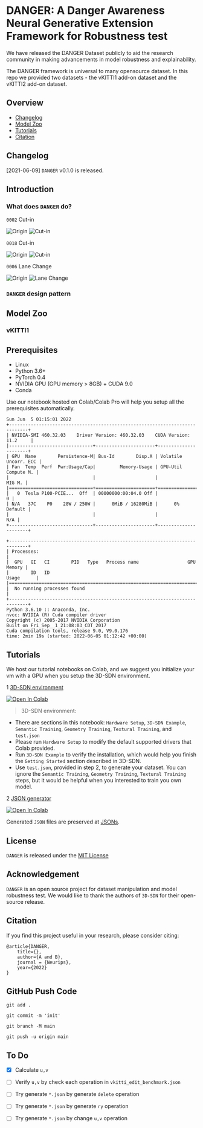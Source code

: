 # DANGER: A Danger Awareness Neural Generative Extension Framework for Robustness test
We have released the DANGER Dataset publicly to aid the research community in making advancements in model robustness and explainability.

The DANGER framework is universal to many opensource dataset. In this repo we provided two datasets - the vKITTI1 add-on dataset and the vKITTI2 add-on dataset.

## Overview
- [Changelog](#changelog)
- [Model Zoo](#model-zoo)
- [Tutorials](#tutorials)
- [Citation](#citation)

## Changelog
[2021-06-09] `DANGER` v0.1.0 is released.

## Introduction

### What does `DANGER` do?

`0002` Cut-in

![Origin](https://github.com/jayhsu0627/DANGER/blob/main/Pics/0002_clone.gif)
![Cut-in](https://github.com/jayhsu0627/DANGER/blob/main/Pics/0002_motion.gif)


`0018` Cut-in

![Origin](https://github.com/jayhsu0627/DANGER/blob/main/Pics/0018_clone.gif)
![Cut-in](https://github.com/jayhsu0627/DANGER/blob/main/Pics/0018_motion.gif)

`0006` Lane Change

![Origin](https://github.com/jayhsu0627/DANGER/blob/main/Pics/0006_clone.gif)
![Lane Change](https://github.com/jayhsu0627/DANGER/blob/main/Pics/0006_motion.gif)


### `DANGER` design pattern


## Model Zoo

### vKITTI1 
## Prerequisites

- Linux
- Python 3.6+
- PyTorch 0.4
- NVIDIA GPU (GPU memory > 8GB) + CUDA 9.0
- Conda
  
Use our notebook hosted on Colab/Colab Pro will help you setup all the prerequisites automatically.

```
Sun Jun  5 01:15:01 2022       
+-----------------------------------------------------------------------------+
| NVIDIA-SMI 460.32.03    Driver Version: 460.32.03    CUDA Version: 11.2     |
|-------------------------------+----------------------+----------------------+
| GPU  Name        Persistence-M| Bus-Id        Disp.A | Volatile Uncorr. ECC |
| Fan  Temp  Perf  Pwr:Usage/Cap|         Memory-Usage | GPU-Util  Compute M. |
|                               |                      |               MIG M. |
|===============================+======================+======================|
|   0  Tesla P100-PCIE...  Off  | 00000000:00:04.0 Off |                    0 |
| N/A   37C    P0    28W / 250W |      0MiB / 16280MiB |      0%      Default |
|                               |                      |                  N/A |
+-------------------------------+----------------------+----------------------+
                                                                               
+-----------------------------------------------------------------------------+
| Processes:                                                                  |
|  GPU   GI   CI        PID   Type   Process name                  GPU Memory |
|        ID   ID                                                   Usage      |
|=============================================================================|
|  No running processes found                                                 |
+-----------------------------------------------------------------------------+
Python 3.6.10 :: Anaconda, Inc.
nvcc: NVIDIA (R) Cuda compiler driver
Copyright (c) 2005-2017 NVIDIA Corporation
Built on Fri_Sep__1_21:08:03_CDT_2017
Cuda compilation tools, release 9.0, V9.0.176
time: 2min 19s (started: 2022-06-05 01:12:42 +00:00)
```

## Tutorials
We host our tutorial notebooks on Colab, and we suggest you initialize your vm with a GPU when you setup the 3D-SDN environment.

1 [3D-SDN environment](https://github.com/jayhsu0627/DANGER/blob/main/docs/CUDA9_3D_SDN.ipynb)

[![Open In Colab](https://colab.research.google.com/assets/colab-badge.svg)](https://colab.research.google.com/drive/1zOJ8YydPx3a-cLl8nwKA7M66eJ5DhlSU?usp=sharing)
>3D-SDN environment:
* There are sections in this notebook: `Hardware Setup`, `3D-SDN Example`, `Semantic Training`, `Geometry Training`, `Textural Training`, and `test.json`
* Please run `Hardware Setup` to modify the default supported drivers that Colab provided.
* Run `3D-SDN Example` to verify the installation, which would help you finish the `Getting Started` section described in 3D-SDN.
* Use `test.json`, provided in step 2, to generate your dataset. You can ignore the `Semantic Training`, `Geometry Training`, `Textural Training` steps, but it would be helpful when you interested to train you own model.

2 [JSON generator](https://github.com/jayhsu0627/DANGER/blob/main/docs/Design_JSON.ipynb)

[![Open In Colab](https://colab.research.google.com/assets/colab-badge.svg)](https://colab.research.google.com/drive/1vFl4zFHlEVxBBqOe_Q6wgT_zsQC1F8W_?usp=sharing)

Generated `JSON` files are preserved at [JSONs](/JSONs/).

## License
`DANGER` is released under the [MIT License](/LICENSE)

## Acknowledgement
`DANGER` is an open source project for dataset manipulation and model robustness test.
We would like to thank the authors of `3D-SDN` for their open-source release.

## Citation
If you find this project useful in your research, please consider citing:

```
@article{DANGER,
    title={},
    author={A and B},
    journal = {Neurips},
    year={2022}
}

```
## GitHub Push Code
```
git add .

git commit -m 'init'

git branch -M main

git push -u origin main
```
## To Do

- [x] Calculate `u,v` 
- [ ] Verify `u,v`  by check each operation in `vkitti_edit_benchmark.json`
- [ ] Try generate `*.json` by generate `delete` operation
- [ ] Try generate `*.json` by generate `ry` operation
- [ ] Try generate `*.json` by change `u,v` operation


